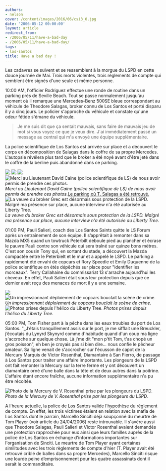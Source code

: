 ```yaml
---
authors:
- nelson
cover: /content/images/2016/06/csi3_0.jpg
date: '2006-05-12 00:00:00'
layout: article
redirect_from:
- /2006/05/11/have-a-bad-day
- /2006/05/11/have-a-bad-day/
tags:
- los-santos
title: Have a bad day !
---
```



Les cadavres se suivent et se ressemblent à la morgue du LSPD en cette douce journée de Mai. Trois morts violentes, trois règlements de compte qui semblent être signés d'une seule et même personne.

10:00 AM, l'officier Rodriguez effectue une ronde de routine dans un parking près de Seville Beach. Tout se passe normalement jusqu'au moment où il remarque une Mercedes-Benz 500SE bleue correspondant au véhicule de Theodore Salagas, broker connu de Los Santos et porté disparu il y a cinq jours. Le policier s'approche du véhicule et constate qu'une odeur fétide s'émane du véhicule.

> Je me suis dit que ça sentait mauvais, sans faire de mauvais jeu de mot si vous voyez ce que je veux dire. J'ai immédiatement passé un message au central qui m'a envoyé une équipe supplémentaire.

La police scientifique de Los Santos est arrivée sur place et a découvert le corps en décomposition de Salagas dans le coffre de sa propre Mercedes. L'autopsie révélera plus tard que le broker a été noyé avant d'être jeté dans le coffre de la berline puis abandonné dans ce parking.

![](/content/images/2005/01/csi1.jpg)
![](/content/images/2005/01/csi2.jpg)
![](/content/images/2005/01/csi3.jpg)
![Merci au Lieutenant David Caine (police scientifique de LS) de nous avoir permis de prendre ces photos.](/content/images/2005/01/csi4.jpg)
_Merci au Lieutenant David Caine (police scientifique de LS) de nous avoir permis de prendre ces photos._[Le parking où T. Salagas a été retrouvé.](/content/images/2005/01/king.jpg)
![La veuve du broker Grec est désormais sous protection de la LSPD. Malgré ma présence sur place, aucune interview n'a été autorisée au Liberty Tree.](/content/images/2005/01/grec.jpg)
_La veuve du broker Grec est désormais sous protection de la LSPD. Malgré ma présence sur place, aucune interview n'a été autorisée au Liberty Tree._

01:00 PM, Pauli Salieri, coach des Los Santos Saints quitte le LS Forum après un entraînement de son équipe. Il s’apprêtait à remonter dans sa Mazda MX5 quand un towtruck Peterbilt déboule pied au plancher et écrase le pauvre Pauli contre son véhicule qui sera traîné sur quinze bons mètres. C'est son cousin Tony qui, en sortant du stade, a découvert la Mazda compactée entre le Peterbielt et le mur et a appelé le LSPD. Le parking a rapidement été envahi de copcars et Rory Speedle et Emily Duquenne de la police scientifique on étés dépêchés sur place pour "identifier les morceaux". Terry Callahaine du commissariat 13 s'arrache aujourd'hui les cheveux. En effet, Pauli Salieri était sous leur protection depuis que ce dernier avait reçu des menaces de mort il y a une semaine.

![](/content/images/2005/01/pauli1.jpg)
![Un impressionnant déploiement de copcars bouclait la scène de crime.](/content/images/2005/01/pauli2.jpg)
_Un impressionnant déploiement de copcars bouclait la scène de crime._[](/content/images/2005/01/pauli3.jpg)
![Photos prises depuis l'hélico du Liberty Tree.](/content/images/2005/01/pauli4.jpg)
_Photos prises depuis l'hélico du Liberty Tree._

05:00 PM, Tom Fisher part à la pêche dans les eaux troubles du port de Los Santos. "\_J’étais tranquillement assis sur le port, je me sifflait une Breuckler, j’écoutais du Lynyrd Skynyrd comme d'habitude quand d'un coup ma ligne s'accroche sur quelque chose. Là j'me dit "mon p'tit Tom, t'as chopé un gros poisson", eh ben je croyais pas si bien dire... nous confie le pêcheur amateur. Sa ligne venait de s'accrocher sur l'écusson de capot de la Mercury Marquis de Victor Rosenthal, Diamantaire à San Fierro, de passage à Los Santos pour traiter une affaire importante. Les plongeurs de la LSPD ont fait remonter la Mercury sur la terre ferme et y ont découvert un diamantaire orné d'une balle dans la tête et de deux autres dans la poitrine. L'affaire étant encore fraîche, aucune information supplémentaire n'a pu être récoltée.

![Photo de la Mercury de V. Rosenthal prise par les plongeurs du LSPD.](/content/images/2005/01/plouuuuf.jpg)
_Photo de la Mercury de V. Rosenthal prise par les plongeurs du LSPD._

A l'heure actuelle, la police de Los Santos valide l'hypothèse du règlement de compte. En effet, les trois victimes étaient en relation avec la mafia de Los Santos dont le parrain, Marcello Sinciti déjà soupçonné du meurtre de Tom Player (voir article du 24/04/2006) reste introuvable. Il s'avère aussi que Theodore Salagas, Pauli Salieri et Victor Rosenthal avaient demandés une protection rapprochée pour eux ainsi que leurs familles auprès de la police de Los Santos en échange d'informations importantes sur l'organisation de Sinciti. Le meurtre de Tom Player ayant certaines similitudes avec les trois règlements de compte d'hier (T. Player avait été retrouvé criblé de balles dans sa propre Mercedes), Marcello Sinciti risque une lourde peine d’emprisonnement pour les quatre assassinats dont il serait le commanditaire.